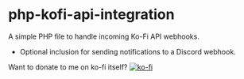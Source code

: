 # php-kofi-api-integration
A simple PHP file to handle incoming Ko-Fi API webhooks.
- Optional inclusion for sending notifications to a Discord webhook.

Want to donate to me on ko-fi itself?
[![ko-fi](https://ko-fi.com/img/githubbutton_sm.svg)](https://ko-fi.com/Y8Y7653RW)
